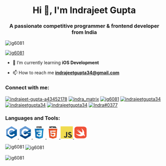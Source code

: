 <h1 align="center">Hi 👋, I'm Indrajeet Gupta</h1>
<h3 align="center">A passionate competitive programmer & frontend developer from India</h3>

<p align="left"> <img src="https://komarev.com/ghpvc/?username=ig6081&label=Profile%20views&color=0e75b6&style=flat" alt="ig6081" /> </p>

<p align="left"> <a href="https://github.com/ryo-ma/github-profile-trophy"><img src="https://github-profile-trophy.vercel.app/?username=ig6081" alt="ig6081" /></a> </p>

- 🌱 I’m currently learning **iOS Development**

- 📫 How to reach me **indrajeetgupta34@gmail.com**

<h3 align="left">Connect with me:</h3>
<p align="left">
<a href="https://linkedin.com/in/indrajeet-gupta-a43452178" target="blank"><img align="center" src="https://raw.githubusercontent.com/rahuldkjain/github-profile-readme-generator/master/src/images/icons/Social/linked-in-alt.svg" alt="indrajeet-gupta-a43452178" height="30" width="40" /></a>
<a href="https://www.codechef.com/users/indra_matrix" target="blank"><img align="center" src="https://cdn.jsdelivr.net/npm/simple-icons@3.1.0/icons/codechef.svg" alt="indra_matrix" height="30" width="40" /></a>
<a href="https://www.hackerrank.com/ig6081" target="blank"><img align="center" src="https://raw.githubusercontent.com/rahuldkjain/github-profile-readme-generator/master/src/images/icons/Social/hackerrank.svg" alt="ig6081" height="30" width="40" /></a>
<a href="https://codeforces.com/profile/indrajeetgupta34" target="blank"><img align="center" src="https://raw.githubusercontent.com/rahuldkjain/github-profile-readme-generator/master/src/images/icons/Social/codeforces.svg" alt="indrajeetgupta34" height="30" width="40" /></a>
<a href="https://www.leetcode.com/indrajeetgupta34" target="blank"><img align="center" src="https://raw.githubusercontent.com/rahuldkjain/github-profile-readme-generator/master/src/images/icons/Social/leet-code.svg" alt="indrajeetgupta34" height="30" width="40" /></a>
<a href="https://www.hackerearth.com/indrajeetgupta34" target="blank"><img align="center" src="https://raw.githubusercontent.com/rahuldkjain/github-profile-readme-generator/master/src/images/icons/Social/hackerearth.svg" alt="indrajeetgupta34" height="30" width="40" /></a>
<a href="https://discord.gg/Indra#0377" target="blank"><img align="center" src="https://raw.githubusercontent.com/rahuldkjain/github-profile-readme-generator/master/src/images/icons/Social/discord.svg" alt="Indra#0377" height="30" width="40" /></a>
</p>

<h3 align="left">Languages and Tools:</h3>
<p align="left"> <a href="https://www.cprogramming.com/" target="_blank" rel="noreferrer"> <img src="https://raw.githubusercontent.com/devicons/devicon/master/icons/c/c-original.svg" alt="c" width="40" height="40"/> </a> <a href="https://www.w3schools.com/cpp/" target="_blank" rel="noreferrer"> <img src="https://raw.githubusercontent.com/devicons/devicon/master/icons/cplusplus/cplusplus-original.svg" alt="cplusplus" width="40" height="40"/> </a> <a href="https://www.w3schools.com/css/" target="_blank" rel="noreferrer"> <img src="https://raw.githubusercontent.com/devicons/devicon/master/icons/css3/css3-original-wordmark.svg" alt="css3" width="40" height="40"/> </a> <a href="https://www.w3.org/html/" target="_blank" rel="noreferrer"> <img src="https://raw.githubusercontent.com/devicons/devicon/master/icons/html5/html5-original-wordmark.svg" alt="html5" width="40" height="40"/> </a> <a href="https://developer.mozilla.org/en-US/docs/Web/JavaScript" target="_blank" rel="noreferrer"> <img src="https://raw.githubusercontent.com/devicons/devicon/master/icons/javascript/javascript-original.svg" alt="javascript" width="40" height="40"/> </a> <a href="https://developer.apple.com/swift/" target="_blank" rel="noreferrer"> <img src="https://raw.githubusercontent.com/devicons/devicon/master/icons/swift/swift-original.svg" alt="swift" width="40" height="40"/> </a> </p>

<p><img align="left" src="https://github-readme-stats.vercel.app/api/top-langs?username=ig6081&show_icons=true&locale=en&layout=compact" alt="ig6081" /></p>

<p>&nbsp;<img align="center" src="https://github-readme-stats.vercel.app/api?username=ig6081&show_icons=true&locale=en" alt="ig6081" /></p>

<p><img align="center" src="https://github-readme-streak-stats.herokuapp.com/?user=ig6081&" alt="ig6081" /></p>

